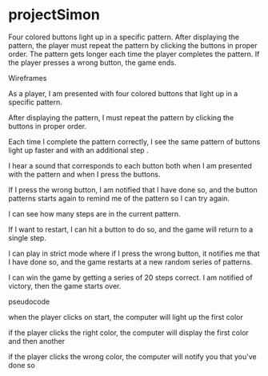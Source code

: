 # projectSimon
Four colored buttons light up in a specific pattern. After displaying the pattern, the player must repeat the pattern by clicking the buttons in proper order. The pattern gets longer each time the player completes the pattern. If the player presses a wrong button, the game ends.

Wireframes 

As a player, I am presented with four colored buttons that light up in a specific pattern. 

After displaying the pattern, I must repeat the pattern by clicking the buttons in proper order. 

Each time I complete the pattern correctly, I see the same pattern of buttons light up faster and with an additional step . 

I hear a sound that corresponds to each button both when I am presented with the pattern and when I press the buttons. 

If I press the wrong button, I am notified that I have done so, and the button patterns starts again to remind me of the pattern so I can try again. 

I can see how many steps are in the current pattern. 

If I want to restart, I can hit a button to do so, and the game will return to a single step. 

I can play in strict mode where if I press the wrong button, it notifies me that I have done so, and the game restarts at a new random series of patterns.

I can win the game by getting a series of 20 steps correct. I am notified of victory, then the game starts over. 


pseudocode

when the player clicks on start, the computer will light up the first color

if the player clicks the right color, the computer will display the first color and then another 

if the player clicks the wrong color, the computer will notify you that you've done so




